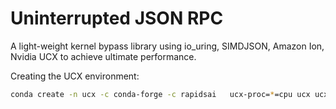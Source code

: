 # Uninterrupted JSON RPC

A light-weight kernel bypass library using io_uring, SIMDJSON, Amazon Ion, Nvidia UCX to achieve ultimate performance.

Creating the UCX environment:

```sh
conda create -n ucx -c conda-forge -c rapidsai   ucx-proc=*=cpu ucx ucx-py python=3.9
```
